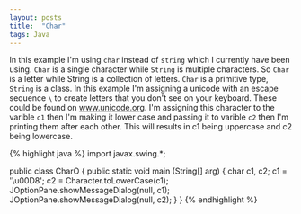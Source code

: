 ```yaml
---
layout: posts
title:  "Char"
tags: Java
---
```

In this example I'm using `char` instead of `string` which I currently have been using. `Char` is a single character while `String` is multiple characters. So `Char` is a letter while String is a collection of letters. `Char` is a primitive type, `String` is a class. In this example I'm assigning a unicode with an escape sequence `\` to create letters that you don't see on your keyboard. These could be found on www.unicode.org. I'm assigning this character to the varible `c1` then I'm making it lower case and passing it to varible `c2` then I'm printing them after each other. This will results in c1 being uppercase and c2 being lowercase.


{% highlight java %}
import javax.swing.*;

public class CharO {
	public static void main (String[] arg) {
		char c1, c2; 
		c1 = '\u00D8';
		c2 = Character.toLowerCase(c1);
		JOptionPane.showMessageDialog(null, c1);
		JOptionPane.showMessageDialog(null, c2);
	}
}
{% endhighlight %}
